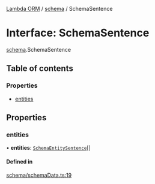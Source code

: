 [Lambda ORM](../README.md) / [schema](../modules/schema.md) / SchemaSentence

# Interface: SchemaSentence

[schema](../modules/schema.md).SchemaSentence

## Table of contents

### Properties

- [entities](schema.SchemaSentence.md#entities)

## Properties

### entities

• **entities**: [`SchemaEntitySentence`](schema.SchemaEntitySentence.md)[]

#### Defined in

[schema/schemaData.ts:19](https://github.com/FlavioLionelRita/lambda-orm/blob/eec4cd3/src/orm/schema/schemaData.ts#L19)
